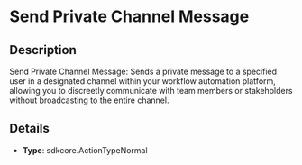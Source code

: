
# Send Private Channel Message

## Description

Send Private Channel Message: Sends a private message to a specified user in a designated channel within your workflow automation platform, allowing you to discreetly communicate with team members or stakeholders without broadcasting to the entire channel.

## Details

- **Type**: sdkcore.ActionTypeNormal
